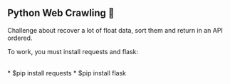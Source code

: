 ## Python Web Crawling 🐍

<p>Challenge about recover a lot of float data, sort them and return in an API ordered.</p>

<p>To work, you must install requests and flask:</p>
</br>
* $pip install requests
* $pip install flask
  
